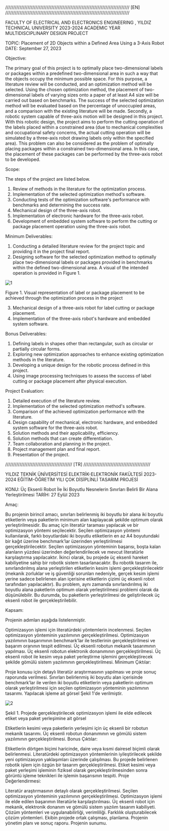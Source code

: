 ////////////////////////////////////////////////////////////////////////////// [EN] //////////////////////////////////////////////////////////////////////////////

FACULTY OF ELECTRICAL AND ELECTRONICS ENGINEERING , YILDIZ TECHNICAL UNIVERSITY
2023-2024 ACADEMIC YEAR MULTIDISCIPLINARY DESIGN PROJECT

TOPIC: Placement of 2D Objects within a Defined Area Using a 3-Axis Robot
DATE: September 27, 2023

Objective:

The primary goal of this project is to optimally place two-dimensional labels or packages within a predefined two-dimensional area in such a way that the objects occupy the minimum possible space.
For this purpose, a literature review will be conducted, and an optimization method will be selected. Using the chosen optimization method, the placement of two-dimensional labels of varying sizes onto a paper of at least A4 size will be carried out based on benchmarks. 
The success of the selected optimization method will be evaluated based on the percentage of unoccupied areas, and a comparison with the existing literature will be made.
Secondly, a robotic system capable of three-axis motion will be designed in this project.
With this robotic design, the project aims to perform the cutting operation of the labels placed within a constrained area (due to mechanical complexities and occupational safety concerns, the actual cutting operation will be simulated by a three-axis robot drawing labels only within the specified area).
This problem can also be considered as the problem of optimally placing packages within a constrained two-dimensional area. In this case, the placement of these packages can be performed by the three-axis robot to be developed.

Scope:

The steps of the project are listed below.
1. Review of methods in the literature for the optimization process.
2. Implementation of the selected optimization method's software.
3. Conducting tests of the optimization software's performance with benchmarks and determining the success rate.
4. Mechanical design of the three-axis robot.
5. Implementation of electronic hardware for the three-axis robot.
6. Development of embedded system software to perform the cutting or package placement operation using the three-axis robot.

Minimum Deliverables:

1. Conducting a detailed literature review for the project topic and providing it in the project final report.
2. Designing software for the selected optimization method to optimally place two-dimensional labels or packages provided in benchmarks within the defined two-dimensional area. A visual of the intended operation is provided in Figure 1.

![1](https://github.com/lrzblr/MultidisciplinaryDesignProject/assets/133981055/d1cb913c-f2ab-4677-8972-fd960d83f530)

   Figure 1. Visual representation of label or package placement to be achieved through the optimization process in the project
   
3. Mechanical design of a three-axis robot for label cutting or package placement.
4. Implementation of the three-axis robot's hardware and embedded system software.
   
Bonus Deliverables:

1. Defining labels in shapes other than rectangular, such as circular or partially circular forms.
2. Exploring new optimization approaches to enhance existing optimization methods in the literature.
3. Developing a unique design for the robotic process defined in this project.
4. Using image processing techniques to assess the success of label cutting or package placement after physical execution.
   
Project Evaluation:

1. Detailed execution of the literature review.
2. Implementation of the selected optimization method's software.
3. Comparison of the achieved optimization performance with the literature.
4. Design capability of mechanical, electronic hardware, and embedded system software for the three-axis robot.
5. Solution methods and their applicability, efficiency.
6. Solution methods that can create differentiation.
7. Team collaboration and planning in the project.
8. Project management plan and final report.
9. Presentation of the project.



////////////////////////////////////////// [TR] //////////////////////////////////////////

YILDIZ TEKNİK ÜNİVERSİTESİ ELEKTRİK-ELEKTRONİK FAKÜLTESİ
2023-2024 EĞİTİM-ÖĞRETİM YILI ÇOK DİSİPLİNLİ TASARIM PROJESİ

KONU: Üç Eksenli Robot İle İki Boyutlu Nesnelerin Sınırları Belirli Bir Alana Yerleştirilmesi
TARİH: 27 Eylül 2023

Amaç:

Bu projenin birincil amacı, sınırları belirlenmiş iki boyutlu bir alana iki boyutlu etiketlerin veya paketlerin minimum alan kaplayacak şekilde optimum olarak yerleştirilmesidir.
Bu amaç için literatür taraması yapılacak ve bir optimizasyon yöntemi seçilecektir. Seçilen optimizasyon yöntemi kullanılarak, farklı boyutlardaki iki boyutlu etiketlerin en az A4 boyutundaki bir kağıt üzerine benchmark’lar üzerinden yerleştirilmesi gerçekleştirilecektir.
Seçilen optimizasyon yönteminin başarısı, boşta kalan alanların yüzdesi üzerinden değerlendirilecek ve mevcut literatürle karşılaştırma yapılacaktır.
İkinci olarak, bu projede üç eksenli hareket kabiliyetine sahip bir robotik sistem tasarlanacaktır.
Bu robotik tasarım ile, sınırlandırılmış alana yerleştirilen etiketlerin kesim işlemi gerçekleştirilecektir (mekanik zorluklar ve iş güvenliği sorunları nedeniyle, gerçek kesim işlemi yerine sadece belirlenen alan içerisine etiketlerin çizimi üç eksenli robot tarafından yapılacaktır).
Bu problem, aynı zamanda sınırlandırılmış iki boyutlu alana paketlerin optimum olarak yerleştirilmesi problemi olarak da düşünülebilir. Bu durumda, bu paketlerin yerleştirilmesi de geliştirilecek üç eksenli robot ile gerçekleştirilebilir.

Kapsam:

Projenin adımları aşağıda listelenmiştir.

Optimizasyon işlemi için literatürdeki yöntemlerin incelenmesi.
Seçilen optimizasyon yönteminin yazılımının gerçekleştirilmesi.
Optimizasyon yazılımının başarımının benchmark’lar ile testlerinin gerçekleştirilmesi ve başarım oranının tespit edilmesi.
Üç eksenli robotun mekanik tasarımının yapılması.
Üç eksenli robotun elektronik donanımının gerçekleştirilmesi.
Üç eksenli robot ile kesim veya paket yerleştirme işlemini gerçekleştirecek şekilde gömülü sistem yazılımının gerçekleştirilmesi.
Minimum Çıktılar:

Proje konusu için detaylı literatür araştırmasının yapılması ve proje sonuç raporunda verilmesi.
Sınırları belirlenmiş iki boyutlu alan içerisinde benchmark’lar ile verilen iki boyutlu etiketlerin veya paketlerin optimum olarak yerleştirilmesi için seçilen optimizasyon yönteminin yazılımının tasarımı. Yapılacak işleme ait görsel Şekil 1'de verilmiştir.

![2](https://github.com/lrzblr/MultidisciplinaryDesignProject/assets/133981055/63cf87bc-a8c1-4986-9824-5959b114ac37)

Şekil 1. Projede gerçekleştirilecek optimizasyon işlemi ile elde edilecek etiket veya paket yerleşimine ait görsel

Etiketlerin kesimi veya paketlerin yerleşimi için üç eksenli bir robotun mekanik tasarımı.
Üç eksenli robotun donanımının ve gömülü sistem yazılımının gerçekleştirilmesi.
Bonus Çıktılar:

Etiketlerin dörtgen biçimi haricinde, daire veya kısmi dairesel biçimli olarak belirlenmesi.
Literatürdeki optimizasyon yöntemlerinin iyileştirilecek şekilde yeni optimizasyon yaklaşımları üzerinde çalışılması.
Bu projede belirlenen robotik işlem için özgün bir tasarım gerçekleştirilmesi.
Etiket kesimi veya paket yerleşimi işleminin fiziksel olarak gerçekleştirilmesinden sonra görüntü işleme teknikleri ile işlemin başarısının tespiti.
Proje Değerlendirmesi:

Literatür araştırmasının detaylı olarak gerçekleştirilmesi.
Seçilen optimizasyon yönteminin yazılımının gerçekleştirilmesi.
Optimizasyon işlemi ile elde edilen başarımın literatürle karşılaştırılması.
Üç eksenli robot için mekanik, elektronik donanım ve gömülü sistem yazılım tasarım kabiliyeti.
Çözüm yöntemleri ve uygulanabilirliği, verimliliği.
Farklılık oluşturabilecek çözüm yöntemleri.
Ekibin projede ortak çalışması, planlama.
Projenin yönetim planı ve sonuç raporu.
Projenin sunumu.
